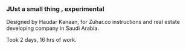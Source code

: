 ### JUst a small thing , experimental 


Designed by Haudar Kanaan, for Zuhar.co instructions and real estate developing company in Saudi Arabia. 

Took 2 days, 16 hrs of work. 